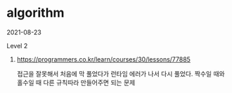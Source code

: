 # algorithm

2021-08-23

Level 2

1. https://programmers.co.kr/learn/courses/30/lessons/77885

   접근을 잘못해서 처음에 막 풀었다가 런타임 에러가 나서 다시 풀었다. 짝수일 때와 홀수일 때 다른 규칙따라 만들어주면 되는 문제